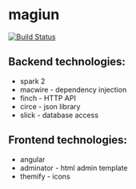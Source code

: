 # magiun

[![Build Status](https://travis-ci.org/Mihai238/magiun.svg?branch=master)](https://travis-ci.org/Mihai238/magiun)

## Backend technologies:

* spark 2
* macwire - dependency injection
* finch - HTTP API
* circe - json library
* slick - database access

## Frontend technologies:

* angular
* adminator - html admin template
* themify - icons